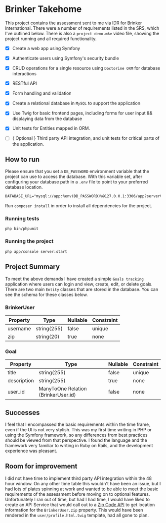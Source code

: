 # Brinker Takehome

This project contains the assessment sent to me via IDR for Brinker International. There were a number of requirements listed in the SRS, which I've outlined below. There is also a `project demo.mkv` video file, showing the project running and all required functionality.

  * [x] Create a web app using Symfony
  * [x] Authenticate users using Symfony's security bundle
  * [x] CRUD operations for a single resource using `Doctorine ORM` for database interactions
  * [x] RESTful API
  * [x] Form handling and validation
  * [x] Create a relational database in `MySQL` to support the application
  * [x] Use Twig for basic frontend pages, including forms for user input && displaying data from the database
  * [x] Unit tests for Entities mapped in ORM.
  * [ ] { Optional } Third party API integration, and unit tests for critical parts of the application.


## How to run

Please ensure that you set a `DB_PASSWORD` environment variable that the project can use to access the database. With this variable set, after configuring your database path in a `.env` file to point to your preferred database location.

``` txt
DATABASE_URL="mysql://app:%env(DB_PASSWORD)%@127.0.0.1:3306/app?serverVersion=8.0.32&charset=utf8mb4"
```

Run `composer install` in order to install all dependencies for the project.

### Running tests

`php bin/phpunit`

### Running the project

`php app/console server:start`

## Project Summary

To meet the above demands I have created a simple `Goals tracking` application where users can login and view, create, edit, or delete goals. There are two main `Entity` classes that are stored in the database. You can see the schema for these classes below.

### BrinkerUser

| Property | Type        | Nullable | Constraint |
|----------|-------------|----------|------------|
| username | string(255) | false    | unique     |
| zip      | string(20)  | true     | none       |

### Goal

| Property    | Type                                | Nullable | Constraint |
|-------------|-------------------------------------|----------|------------|
| title       | string(255)                         | false    | unique     |
| description | string(255)                         | true     | none       |
| user_id     | ManyToOne Relation (BrinkerUser.id) | false    | none       |

## Successes

I feel that I encompassed the basic requirements within the time frame, even if the UI is not very stylish. This was my first time writing in PHP or using the Symfony framework, so any differences from best practices should be viewed from that perspective. I found the language and the framework very familiar to writing in Ruby on Rails, and the development experience was pleasant.

## Room for improvement

I did not have time to implement third party API integration within the 48 hour window. On any other time table this wouldn't have been an issue, but I had lots of plates spinning at work and wanted to be able to meet the basic requirements of the assessment before moving on to optional features. Unfortunately I ran out of time, but had I had time, I would have liked to create an API Service that would call out to a [Zip Code API](https://zipcodestack.com/) to get location information for the `BrinkerUser.zip` property. This would have been rendered in the `user/profile.html.twig` template, had all gone to plan.
